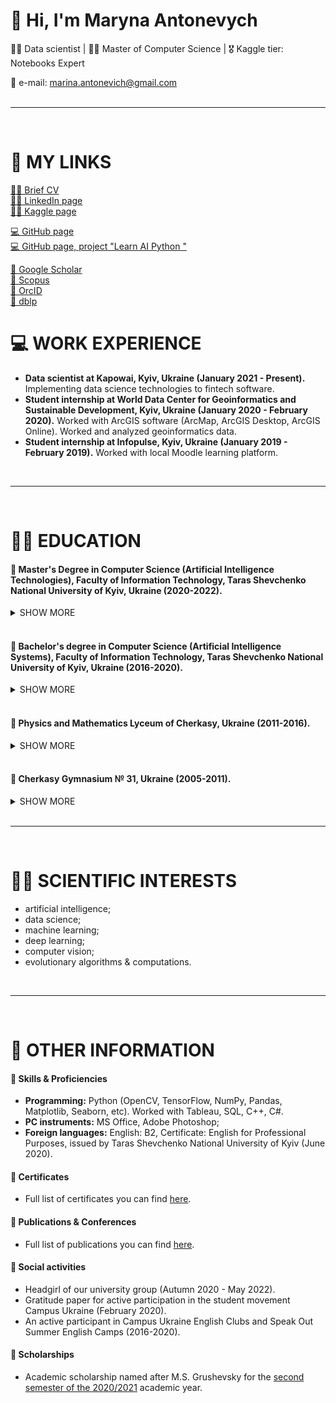 # 👋 Hi, I'm Maryna Antonevych
👩‍💻 Data scientist | 👩‍🎓 Master of Computer Science | 🎖 Kaggle tier: Notebooks Expert
<br/>

📩 e-mail: marina.antonevich@gmail.com <br/>
<br/>
<hr>
<br/>

# 🔗 MY LINKS
<a target="_blank" href="https://www.canva.com/design/DAE6YtdOBAQ/AjIeHbKUTYxZucwciY135w/view?utm_content=DAE6YtdOBAQ&utm_campaign=designshare&utm_medium=link&utm_source=publishsharelink#1">👩‍💻 Brief CV</a><br/>
<a target="_blank" href="https://www.linkedin.com/in/maryna-antonevych/">👩‍💻 LinkedIn page</a><br/>
<a target="_blank" href="https://www.kaggle.com/maricinnamon">👩‍💻 Kaggle page</a><br/>

<a target="_blank" href="https://github.com/maricinnamon">💻 GitHub page</a><br/>
<a target="_blank" href="https://github.com/learn-ai-python">💻 GitHub page, project "Learn AI Python "</a><br/>

<a target="_blank" href="https://scholar.google.com/citations?user=1FYbaYwAAAAJ&hl=uk">📝 Google Scholar</a><br/>
<a target="_blank" href="https://www.scopus.com/authid/detail.uri?authorId=57216150467">📝 Scopus</a><br/>
<a target="_blank" href="https://orcid.org/0000-0003-3640-7630">📝 OrcID</a><br/>
<a target="_blank" href="https://dblp.org/pid/309/3242.html">📝 dblp</a><br/>

# 💻 WORK EXPERIENCE
- **Data scientist at Kapowai, Kyiv, Ukraine (January 2021 - Present).** Implementing data science technologies to fintech software.
- **Student internship at World Data Center for Geoinformatics and Sustainable Development, Kyiv, Ukraine (January 2020 - February 2020).** Worked with ArcGIS software (ArcMap, ArcGIS Desktop, ArcGIS Online). Worked and analyzed geoinformatics data.
- **Student internship at Infopulse, Kyiv, Ukraine (January 2019 - February 2019).** Worked with local Moodle learning platform.
<br/>
<hr>
<br/>

# 👩‍🎓 EDUCATION
#### 📍 Master's Degree in Computer Science (Artificial Intelligence Technologies), Faculty of Information Technology, Taras Shevchenko National University of Kyiv, Ukraine (2020-2022).
<details><summary>SHOW MORE</summary>
  <ul>
    <li>
      <b>GPA:</b> 97.916 (out of 0-100)
    </li>
    <li>
      <b>Activities:</b> Headgirl of our university group
    </li>
    <li>
      <b>Diploma with honors</b>
    </li>
    <li>
      <b>Graduate Work, 2022:</b> "Development and research of the intelligent technology for determining the attractiveness of animals from the shelter" (Python: fastai, Flask; MySQL; HTML/CSS/JS).
    </li>
    <li>
      <b>Term Paper, 2021:</b> Intelligent face recognition technology in the video stream (Python: tensorflow, dlib). 
      <ul>
        <li>
          Mention: 🔗 <a target="_blank" href="http://kiis.knu.ua/kursovij-proekt-z-tehnologij-shtuchnogo-intelektu/">http://kiis.knu.ua/kursovij-proekt-z-tehnologij-shtuchnogo-intelektu/</a>
        </li>
      </ul>
    </li>
    <li>
      <b>Full list of publications</b> you can find <a target="_blank" href="https://maricinnamon.github.io/publications.html">here</a>
    </li>
  </ul>
</details>
<br/>

#### 📍 Bachelor's degree in Computer Science (Artificial Intelligence Systems), Faculty of Information Technology, Taras Shevchenko National University of Kyiv, Ukraine (2016-2020).
<details><summary>SHOW MORE</summary>
  <ul>
    <li>
      <b>GPA:</b> 97.54 (out of 0-100)
    </li>
    <li>
      <b>Diploma with honors</b>
    </li>
    <li>
      <b>Graduate Work, 2020:</b> "Intelligent application for the agricultural plants’ diseases identification based on deep learning" (Python: PyTorch, Flask; MySQL; HTML/CSS/JS).
    </li>
      <ul>
          <li>
          Conference on this topic: 🔗 <a target="_blank" href="http://iti.fit.univ.kiev.ua/wp-content/uploads/ITI-2019.pdf">http://iti.fit.univ.kiev.ua/wp-content/uploads/ITI-2019.pdf</a> (pp. 184-185).
          </li>
      </ul>
    <li>
      <b>Term Paper, 2019:</b> "Comparative analysis of evolutionary modeling methods. The method of deformed stars for optimizing a function. Four-dimensional and five-dimensional case" (Python).
    </li>
      <ul>
           <li>Conference on this topic: 🔗 <a target="_blank" href="https://ieeexplore.ieee.org/document/9030453">https://ieeexplore.ieee.org/document/9030453</a>
           </li>
           <li>
             Conference on this topic: 🔗 <a target="_blank" href="http://iti.fit.univ.kiev.ua/wp-content/uploads/ITI-2019.pdf">http://iti.fit.univ.kiev.ua/wp-content/uploads/ITI-2019.pdf</a> (pp. 203-205)
           </li>
      </ul>
    <li>
      <b>Term Paper, 2018:</b> "Logistics system with transportation optimization based on the application of a genetic algorithm" (C++).      </li>
    <li>
      <b>Term Paper, 2018:</b> "Hotel administrator information system" (MS Access, SQL).
    </li>
    <li>
      <b>Full list of publications</b> you can find <a target="_blank" href="https://maricinnamon.github.io/publications.html">here</a>
    </li> 
  </ul>
</details>
<br/>

#### 📍 Physics and Mathematics Lyceum of Cherkasy, Ukraine (2011-2016).
<details><summary>SHOW MORE</summary>
<ul>
  <li>
    <b>GPA:</b> 11.5 (out of 0-12)
  </li>
  <li>
    <b>Participant in Minor Academy of Sciences of Ukraine, 2015. Paper:</b> "The lucky tickets of the second rank"
       <ul>
        <li>
          Mention of my participation: 🔗 <a target="_blank" href="http://math.cdu.edu.ua/wp-content/uploads/2018/01/Доповідь-8-Бабенко.pptx">http://math.cdu.edu.ua/wp-content/uploads/2018/01/Доповідь-8-Бабенко.pptx</a>
        </li>
        <li>
          Mention of my participation: 🔗 <a target="_blank" href="http://ckmatem.ucoz.ua/peremozhci_i_turu_iii_etapu-2015.docx">http://ckmatem.ucoz.ua/peremozhci_i_turu_iii_etapu-2015.docx</a>
        </li>
      </ul>
  </li>
</ul>
</details>    
<br/>

#### 📍 Cherkasy Gymnasium № 31, Ukraine (2005-2011).
<details><summary>SHOW MORE</summary>
  <ul>
    <li>
      Participant in Math City Olympiads
    </li>
    <li>
      Participant in Elementary School Olympiads
    </li>
  </ul>
</details>  
<br/>
<hr>
<br/>

# 👩‍💻 SCIENTIFIC INTERESTS
- artificial intelligence; 
- data science; 
- machine learning; 
- deep learning; 
- computer vision; 
- evolutionary algorithms & computations.
<br/>
<hr>
<br/>


# 💾 OTHER INFORMATION
#### 📍 Skills & Proficiencies
- **Programming:** Python (OpenCV, TensorFlow, NumPy, Pandas, Matplotlib, Seaborn,  etc). Worked with Tableau, SQL, C++, C#.
- **PC instruments:** MS Office, Adobe Photoshop;
- **Foreign languages:** English: B2, Certificate: English for Professional Purposes, issued by Taras Shevchenko National University of Kyiv (June 2020).

#### 📍 Certificates
- Full list of certificates you can find [here](./certificates.html).

#### 📍 Publications & Conferences
- Full list of publications you can find [here](./publications.html).

#### 📍 Social activities
- Headgirl of our university group (Autumn 2020 - May 2022).
- Gratitude paper for active participation in the student movement Campus Ukraine (February 2020).
- An active participant in Campus Ukraine English Clubs and Speak Out Summer English Camps (2016-2020).

#### 📍 Scholarships
- Academic scholarship named after M.S. Grushevsky for the [second semester of the 2020/2021](https://mon.gov.ua/ua/npa/pro-priznachennya-akademichnoyi-stipendiyi-imeni-m-s-grushevskogo-na-ii-semestr-20202021-navchalnogo-roku) academic year.


